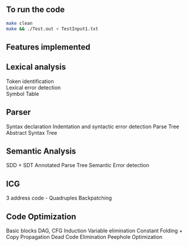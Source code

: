 ## To run the code
```bash
make clean
make && ./Test.out < TestInput1.txt
```
## Features implemented
## Lexical analysis 
Token identification <br/>
Lexical error detection <br/>
Symbol Table <br/>
## Parser
Syntax declaration
Indentation and syntactic error detection
Parse Tree 
Abstract Syntax Tree
## Semantic Analysis
SDD + SDT
Annotated Parse Tree
Semantic Error detection
## ICG
3 address code - Quadruples
Backpatching
## Code Optimization
Basic blocks
DAG, CFG
Induction Variable elimination
Constant Folding + Copy Propagation
Dead Code Elimination
Peephole Optimization

